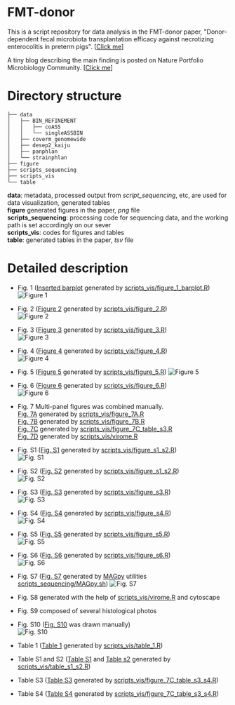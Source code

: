 # FMT-donor
This is a script repository for data analysis in the  FMT-donor paper, "Donor-dependent fecal microbiota transplantation efficacy against necrotizing enterocolitis in preterm pigs". \[[Click me](https://www.nature.com/articles/s41522-022-00310-2)\]

A tiny blog describing the main finding is posted on Nature Portfolio Microbiology Community. \[[Click me](https://microbiologycommunity.nature.com/posts/exploring-donor-difference-in-neonatal-fecal-microbiota-transplantation)\]


# Directory structure
```  
├── data  
│   ├── BIN_REFINEMENT  
│   │   ├── coASS  
│   │   └── singleASSBIN  
│   ├── coverm_genomewide  
│   ├── desep2_kaiju  
│   ├── panphlan  
│   └── strainphlan  
├── figure  
├── scripts_sequencing  
├── scripts_vis  
└── table  
```

**data**: metadata, processed output from *script_sequencing*, etc, are used for data visualization, generated tables  
**figure** generated figures in the paper, *png* file  
**scripts_sequencing**: processing code for sequencing data, and the working path is set accordingly on our sever  
**scripts_vis**: codes for figures and tables  
**table**: generated tables in the paper, *tsv* file  

# Detailed description
* Fig. 1 ([Inserted barplot](/figure/figure_1_barplot.png) generated by [scripts_vis/figure_1_barplot.R](/scripts_vis/figure_1_barplot.R))  
![Figure 1](/figure/figure_1.png)  

* Fig. 2 ([Figure 2](/figure/figure_2.png) generated by [scripts_vis/figure_2.R](/scripts_vis/figure_2.R))  
![Figure 2](/figure/figure_2.png)  

* Fig. 3 ([Figure 3](/figure/figure_3.png) generated by [scripts_vis/figure_3.R](/scripts_vis/figure_3.R))  
![Figure 3](/figure/figure_3.png)  

* Fig. 4 ([Figure 4](/figure/figure_4.png) generated by [scripts_vis/figure_4.R](/scripts_vis/figure_4.R))  
![Figure 4](/figure/figure_4.png)  

* Fig. 5 ([Figure 5](/figure/figure_5.png) generated by [scripts_vis/figure_5.R](/scripts_vis/figure_5.R))
![Figure 5](/figure/figure_5.png)  

* Fig. 6 ([Figure 6](/figure/figure_6.png) generated by [scripts_vis/figure_6.R](/scripts_vis/figure_6.R))  
![Figure 6](/figure/figure_6.png)  

* Fig. 7  Multi-panel figures was combined manually.  
[Fig. 7A](/figure/figure_7A.png) generated by [scripts_vis/figure_7A.R](/scripts_vis/figure_7A.R)  
[Fig. 7B](/figure/figure_7B.png) generated by [scripts_vis/figure_7B.R](/scripts_vis/figure_7B.R)  
[Fig. 7C](/figure/figure_7C.png) generated by [scripts_vis/figure_7C_table_s3.R](/scripts_vis/figure_7C_table_s3.R)  
[Fig. 7D](/figure/figure_7D.png) generated by [scripts_vis/virome.R](/scripts_vis/virome.R)  

* Fig. S1 ([Fig. S1](/figure/figure_s1.png) generated by [scripts_vis/figure_s1_s2.R](/scripts_vis/figure_s1.R))  
![Fig. S1](/figure/figure_s1.png)  

* Fig. S2 ([Fig. S2](/figure/figure_s2.png) generated by [scripts_vis/figure_s1_s2.R](/scripts_vis/figure_s1_s2.R))  
![Fig. S2](/figure/figure_s2.png)  

* Fig. S3 ([Fig. S3](/figure/figure_s3.png) generated by [scripts_vis/figure_s3.R](/scripts_vis/figure_s3.R))  
![Fig. S3](/figure/figure_s3.png)  

* Fig. S4 ([Fig. S4](/figure/figure_s4.png) generated by [scripts_vis/figure_s4.R](/scripts_vis/figure_s4.R))  
![Fig. S4](/figure/figure_s4.png)  

* Fig. S5 ([Fig. S5](/figure/figure_s5.png) generated by [scripts_vis/figure_s5.R](/scripts_vis/figure_s5.R))  
![Fig. S5](/figure/figure_s5.png)  

* Fig. S6 ([Fig. S6](/figure/figure_s6.png) generated by [scripts_vis/figure_s6.R](/scripts_vis/figure_s6.R))  
![Fig. S6](/figure/figure_s6.png)  

* Fig. S7 ([Fig. S7](/figure/figure_s7.png) generated by [MAGpy](https://github.com/WatsonLab/MAGpy) utilities [scripts_sequencing/MAGpy.sh](scripts_sequencing/MAGpy.sh)) 
![Fig. S7](/figure/figure_s7.png)  

* Fig. S8 generated with the help of [scripts_vis/virome.R](scripts_vis/virome.R) and cytoscape 

* Fig. S9 composed of several histological photos 

* Fig. S10 ([Fig. S10](/figure/figure_s10.png) was drawn manually)  
![Fig. S10](/figure/figure_s10.png)  

* Table 1 ([Table 1](/table/table_1.tsv) generated by [scripts_vis/table_1.R](/scripts_vis/table_1.R))  

* Table S1 and S2 ([Table S1](/table/table_s1.tsv) and [Table s2](/table/table_s1.tsv) generated by [scripts_vis/table_s1_s2.R](/scripts_vis/table_s1_s2.R))  
* Table S3 ([Table S3](/table/table_s3.tsv) generated by [scripts_vis/figure_7C_table_s3_s4.R](/scripts_vis/figure_7C_table_s3_s4.R))  
* Table S4 ([Table S4](/table/table_s4.tsv) generated by [scripts_vis/figure_7C_table_s3_s4.R](/scripts_vis/figure_7C_table_s3_s4.R))  











